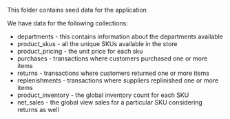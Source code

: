 This folder contains seed data for the application

We have data for the following collections:
- departments - this contains information about the departments available
- product_skus - all the unique SKUs available in the store
- product_pricing - the unit price for each sku
- purchases - transactions where customers purchased one or more items
- returns - transactions where customers returned one or more items
- replenishments - transactions where suppliers replinished one or more items
- product_inventory - the global inventory count for each SKU
- net_sales - the global view sales for a particular SKU considering returns as well